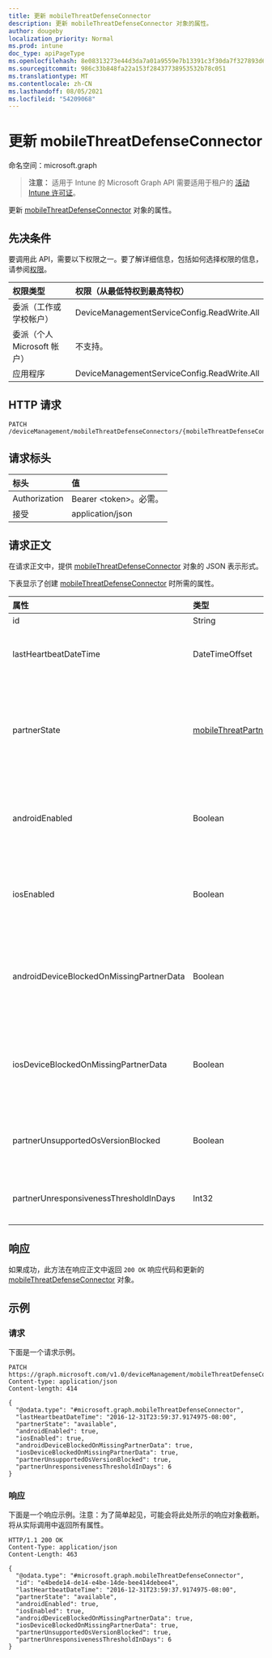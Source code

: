 ```yaml
---
title: 更新 mobileThreatDefenseConnector
description: 更新 mobileThreatDefenseConnector 对象的属性。
author: dougeby
localization_priority: Normal
ms.prod: intune
doc_type: apiPageType
ms.openlocfilehash: 8e08313273e44d3da7a01a9559e7b13391c3f30da7f327893d6e7918d533fa6b
ms.sourcegitcommit: 986c33b848fa22a153f28437738953532b78c051
ms.translationtype: MT
ms.contentlocale: zh-CN
ms.lasthandoff: 08/05/2021
ms.locfileid: "54209068"
---
```

# <a name="update-mobilethreatdefenseconnector"></a>更新 mobileThreatDefenseConnector

命名空间：microsoft.graph

> **注意：** 适用于 Intune 的 Microsoft Graph API 需要适用于租户的 [活动 Intune 许可证](https://go.microsoft.com/fwlink/?linkid=839381)。

更新 [mobileThreatDefenseConnector](../resources/intune-onboarding-mobilethreatdefenseconnector.md) 对象的属性。

## <a name="prerequisites"></a>先决条件
要调用此 API，需要以下权限之一。要了解详细信息，包括如何选择权限的信息，请参阅[权限](/graph/permissions-reference)。

|权限类型|权限（从最低特权到最高特权）|
|:---|:---|
|委派（工作或学校帐户）|DeviceManagementServiceConfig.ReadWrite.All|
|委派（个人 Microsoft 帐户）|不支持。|
|应用程序|DeviceManagementServiceConfig.ReadWrite.All|

## <a name="http-request"></a>HTTP 请求
<!-- {
  "blockType": "ignored"
}
-->
``` http
PATCH /deviceManagement/mobileThreatDefenseConnectors/{mobileThreatDefenseConnectorId}
```

## <a name="request-headers"></a>请求标头
|标头|值|
|:---|:---|
|Authorization|Bearer &lt;token&gt;。必需。|
|接受|application/json|

## <a name="request-body"></a>请求正文
在请求正文中，提供 [mobileThreatDefenseConnector](../resources/intune-onboarding-mobilethreatdefenseconnector.md) 对象的 JSON 表示形式。

下表显示了创建 [mobileThreatDefenseConnector](../resources/intune-onboarding-mobilethreatdefenseconnector.md) 时所需的属性。

|属性|类型|说明|
|:---|:---|:---|
|id|String|尚未记录|
|lastHeartbeatDateTime|DateTimeOffset|从数据同步合作伙伴接收到上一个检测信号的日期/时间|
|partnerState|[mobileThreatPartnerTenantState](../resources/intune-onboarding-mobilethreatpartnertenantstate.md)|数据同步此帐户的合作伙伴状态。 可取值为：`unavailable`、`available`、`enabled`、`unresponsive`。|
|androidEnabled|Boolean|对于 Android 设备，设置在合规性评估期间是否应使用来自数据同步合作伙伴的数据|
|iosEnabled|Boolean|对于 iOS 设备，获取或设置在合规性评估期间是否应使用来自数据同步合作伙伴的数据|
|androidDeviceBlockedOnMissingPartnerData|Boolean|对于 Android 设备，设置 Intune 是否必须在使设备兼容之前接收来自数据同步合作伙伴的数据|
|iosDeviceBlockedOnMissingPartnerData|Boolean|对于 iOS 设备，设置 Intune 是否必须在使设备兼容之前接收来自数据同步合作伙伴的数据|
|partnerUnsupportedOsVersionBlocked|Boolean|获取或设置是否阻止不符合数据同步合作伙伴最低版本要求的启用平台上的设备|
|partnerUnresponsivenessThresholdInDays|Int32|获取或设置每个租户允许此合作伙伴集成不响应的天数|



## <a name="response"></a>响应
如果成功，此方法在响应正文中返回 `200 OK` 响应代码和更新的 [mobileThreatDefenseConnector](../resources/intune-onboarding-mobilethreatdefenseconnector.md) 对象。

## <a name="example"></a>示例

### <a name="request"></a>请求
下面是一个请求示例。
``` http
PATCH https://graph.microsoft.com/v1.0/deviceManagement/mobileThreatDefenseConnectors/{mobileThreatDefenseConnectorId}
Content-type: application/json
Content-length: 414

{
  "@odata.type": "#microsoft.graph.mobileThreatDefenseConnector",
  "lastHeartbeatDateTime": "2016-12-31T23:59:37.9174975-08:00",
  "partnerState": "available",
  "androidEnabled": true,
  "iosEnabled": true,
  "androidDeviceBlockedOnMissingPartnerData": true,
  "iosDeviceBlockedOnMissingPartnerData": true,
  "partnerUnsupportedOsVersionBlocked": true,
  "partnerUnresponsivenessThresholdInDays": 6
}
```

### <a name="response"></a>响应
下面是一个响应示例。注意：为了简单起见，可能会将此处所示的响应对象截断。将从实际调用中返回所有属性。
``` http
HTTP/1.1 200 OK
Content-Type: application/json
Content-Length: 463

{
  "@odata.type": "#microsoft.graph.mobileThreatDefenseConnector",
  "id": "e4bede14-de14-e4be-14de-bee414debee4",
  "lastHeartbeatDateTime": "2016-12-31T23:59:37.9174975-08:00",
  "partnerState": "available",
  "androidEnabled": true,
  "iosEnabled": true,
  "androidDeviceBlockedOnMissingPartnerData": true,
  "iosDeviceBlockedOnMissingPartnerData": true,
  "partnerUnsupportedOsVersionBlocked": true,
  "partnerUnresponsivenessThresholdInDays": 6
}
```





